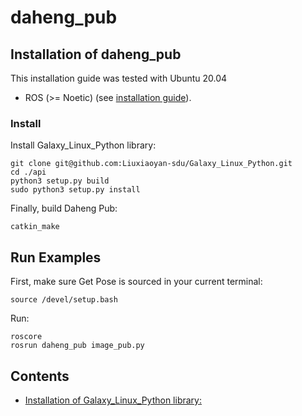 # daheng_pub

## Installation of daheng_pub

This installation guide was tested with Ubuntu 20.04 
- ROS (>= Noetic) (see [installation guide](http://wiki.ros.org/ROS/Installation)).


### Install

Install Galaxy_Linux_Python library:

    git clone git@github.com:Liuxiaoyan-sdu/Galaxy_Linux_Python.git
    cd ./api
    python3 setup.py build
    sudo python3 setup.py install

Finally, build Daheng Pub:

    catkin_make



## Run Examples

First, make sure Get Pose is sourced in your current terminal:

    source /devel/setup.bash

Run:

    roscore 
    rosrun daheng_pub image_pub.py


## Contents
- [Installation of Galaxy_Linux_Python library:](Galaxy_Linux_Python_2.0.2106.9041/README.md)
